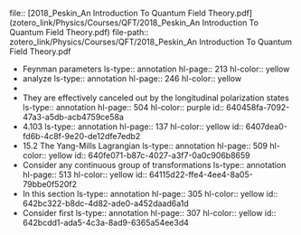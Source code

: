 file:: [2018_Peskin_An Introduction To Quantum Field Theory.pdf](zotero_link/Physics/Courses/QFT/2018_Peskin_An Introduction To Quantum Field Theory.pdf)
file-path:: zotero_link/Physics/Courses/QFT/2018_Peskin_An Introduction To Quantum Field Theory.pdf

- Feynman parameters
  ls-type:: annotation
  hl-page:: 213
  hl-color:: yellow
- analyze
  ls-type:: annotation
  hl-page:: 246
  hl-color:: yellow
-
- They are effectively canceled out by the longitudinal polarization states
  ls-type:: annotation
  hl-page:: 504
  hl-color:: purple
  id:: 640458fa-7092-47a3-a5db-acb4759ce58a
- 4.103
  ls-type:: annotation
  hl-page:: 137
  hl-color:: yellow
  id:: 6407dea0-fd6b-4c8f-9e20-de12dfe7edb2
- 15.2 The Yang-Mills Lagrangian
  ls-type:: annotation
  hl-page:: 509
  hl-color:: yellow
  id:: 640fe071-b87c-4027-a3f7-0a0c906b8659
- Consider any continuous group of transformations
  ls-type:: annotation
  hl-page:: 513
  hl-color:: yellow
  id:: 64115d22-ffe4-4ee4-8a05-79bbe0f520f2
- In this section
  ls-type:: annotation
  hl-page:: 305
  hl-color:: yellow
  id:: 642bc322-b8dc-4d82-ade0-a452daad6a1d
- Consider first
  ls-type:: annotation
  hl-page:: 307
  hl-color:: yellow
  id:: 642bcdd1-ada5-4c3a-8ad9-6365a54ee3d4